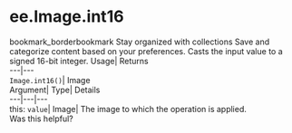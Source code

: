  
#  ee.Image.int16
bookmark_borderbookmark Stay organized with collections  Save and categorize content based on your preferences.
Casts the input value to a signed 16-bit integer. 
Usage| Returns  
---|---  
`Image.int16()`| Image  
Argument| Type| Details  
---|---|---  
this: `value`| Image| The image to which the operation is applied.  
Was this helpful?
